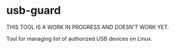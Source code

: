 usb-guard
=========

THIS TOOL IS A WORK IN PROGRESS AND DOESN'T WORK YET.

Tool for managing list of authorized USB devices on Linux.
